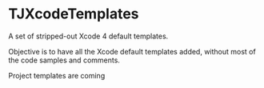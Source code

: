TJXcodeTemplates
================

A set of stripped-out Xcode 4 default templates.

Objective is to have all the Xcode default templates added, without most of the code samples and comments.

Project templates are coming

